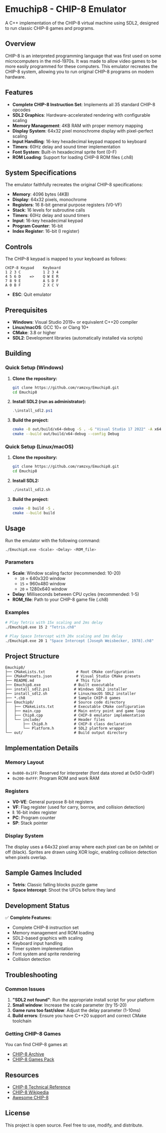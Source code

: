 # Emuchip8 - CHIP-8 Emulator

A C++ implementation of the CHIP-8 virtual machine using SDL2, designed to run classic CHIP-8 games and programs.

## Overview

CHIP-8 is an interpreted programming language that was first used on some microcomputers in the mid-1970s. It was made to allow video games to be more easily programmed for these computers. This emulator recreates the CHIP-8 system, allowing you to run original CHIP-8 programs on modern hardware.

## Features

- **Complete CHIP-8 Instruction Set**: Implements all 35 standard CHIP-8 opcodes
- **SDL2 Graphics**: Hardware-accelerated rendering with configurable scaling
- **Memory Management**: 4KB RAM with proper memory mapping
- **Display System**: 64x32 pixel monochrome display with pixel-perfect scaling
- **Input Handling**: 16-key hexadecimal keypad mapped to keyboard
- **Timers**: 60Hz delay and sound timer implementation
- **Font System**: Built-in hexadecimal sprite font (0-F)
- **ROM Loading**: Support for loading CHIP-8 ROM files (.ch8)

## System Specifications

The emulator faithfully recreates the original CHIP-8 specifications:

- **Memory**: 4096 bytes (4KB)
- **Display**: 64x32 pixels, monochrome
- **Registers**: 16 8-bit general purpose registers (V0-VF)
- **Stack**: 16 levels for subroutine calls
- **Timers**: 60Hz delay and sound timers
- **Input**: 16-key hexadecimal keypad
- **Program Counter**: 16-bit
- **Index Register**: 16-bit (I register)

## Controls

The CHIP-8 keypad is mapped to your keyboard as follows:

```
CHIP-8 Keypad    Keyboard
1 2 3 C          1 2 3 4
4 5 6 D    =>    Q W E R
7 8 9 E          A S D F
A 0 B F          Z X C V
```

- **ESC**: Quit emulator

## Prerequisites

- **Windows**: Visual Studio 2019+ or equivalent C++20 compiler
- **Linux/macOS**: GCC 10+ or Clang 10+
- **CMake**: 3.8 or higher
- **SDL2**: Development libraries (automatically installed via scripts)

## Building

### Quick Setup (Windows)

1. **Clone the repository:**
   ```bash
   git clone https://github.com/ramzxy/Emuchip8.git
   cd Emuchip8
   ```

2. **Install SDL2 (run as administrator):**
   ```powershell
   .\install_sdl2.ps1
   ```

3. **Build the project:**
   ```bash
   cmake -B out/build/x64-debug -S . -G "Visual Studio 17 2022" -A x64 -DCMAKE_TOOLCHAIN_FILE=C:/Users/[YourUsername]/vcpkg/scripts/buildsystems/vcpkg.cmake
   cmake --build out/build/x64-debug --config Debug
   ```

### Quick Setup (Linux/macOS)

1. **Clone the repository:**
   ```bash
   git clone https://github.com/ramzxy/Emuchip8.git
   cd Emuchip8
   ```

2. **Install SDL2:**
   ```bash
   ./install_sdl2.sh
   ```

3. **Build the project:**
   ```bash
   cmake -B build -S .
   cmake --build build
   ```

## Usage

Run the emulator with the following command:

```bash
./Emuchip8.exe <Scale> <Delay> <ROM_file>
```

### Parameters

- **Scale**: Window scaling factor (recommended: 10-20)
  - `10` = 640x320 window
  - `15` = 960x480 window  
  - `20` = 1280x640 window
- **Delay**: Milliseconds between CPU cycles (recommended: 1-5)
- **ROM_file**: Path to your CHIP-8 game file (.ch8)

### Examples

```bash
# Play Tetris with 15x scaling and 2ms delay
./Emuchip8.exe 15 2 "Tetris.ch8"

# Play Space Intercept with 20x scaling and 1ms delay  
./Emuchip8.exe 20 1 "Space Intercept [Joseph Weisbecker, 1978].ch8"
```

## Project Structure

```
Emuchip8/
├── CMakeLists.txt              # Root CMake configuration
├── CMakePresets.json           # Visual Studio CMake presets
├── README.md                   # This file
├── Emuchip8.exe               # Built executable
├── install_sdl2.ps1           # Windows SDL2 installer
├── install_sdl2.sh            # Linux/macOS SDL2 installer
├── *.ch8                      # Sample CHIP-8 games
├── Emuchip8/                  # Source code directory
│   ├── CMakeLists.txt         # Executable CMake configuration
│   ├── main.cpp               # Main entry point and game loop
│   ├── Chip8.cpp              # CHIP-8 emulator implementation
│   └── include/               # Header files
│       ├── Chip8.h            # CHIP-8 class declaration
│       └── Platform.h         # SDL2 platform wrapper
└── out/                       # Build output directory
```

## Implementation Details

### Memory Layout

- `0x000-0x1FF`: Reserved for interpreter (font data stored at 0x50-0x9F)
- `0x200-0xFFF`: Program ROM and work RAM

### Registers

- **V0-VE**: General purpose 8-bit registers
- **VF**: Flag register (used for carry, borrow, and collision detection)
- **I**: 16-bit index register
- **PC**: Program counter
- **SP**: Stack pointer

### Display System

The display uses a 64x32 pixel array where each pixel can be on (white) or off (black). Sprites are drawn using XOR logic, enabling collision detection when pixels overlap.

## Sample Games Included

- **Tetris**: Classic falling blocks puzzle game
- **Space Intercept**: Shoot the UFOs before they land

## Development Status

✅ **Complete Features:**
- Complete CHIP-8 instruction set
- Memory management and ROM loading
- SDL2-based graphics with scaling
- Keyboard input handling
- Timer system implementation
- Font system and sprite rendering
- Collision detection

## Troubleshooting

### Common Issues

1. **"SDL2 not found"**: Run the appropriate install script for your platform
2. **Small window**: Increase the scale parameter (try 15-20)
3. **Game runs too fast/slow**: Adjust the delay parameter (1-10ms)
4. **Build errors**: Ensure you have C++20 support and correct CMake toolchain

### Getting CHIP-8 Games

You can find CHIP-8 games at:
- [CHIP-8 Archive](https://www.zophar.net/pdroms/chip8.html)
- [CHIP-8 Games Pack](https://github.com/kripod/chip8-roms)

## Resources

- [CHIP-8 Technical Reference](http://devernay.free.fr/hacks/chip8/C8TECH10.HTM)
- [CHIP-8 Wikipedia](https://en.wikipedia.org/wiki/CHIP-8)
- [Awesome CHIP-8](https://github.com/tobiasvl/awesome-chip-8)

## License

This project is open source. Feel free to use, modify, and distribute.